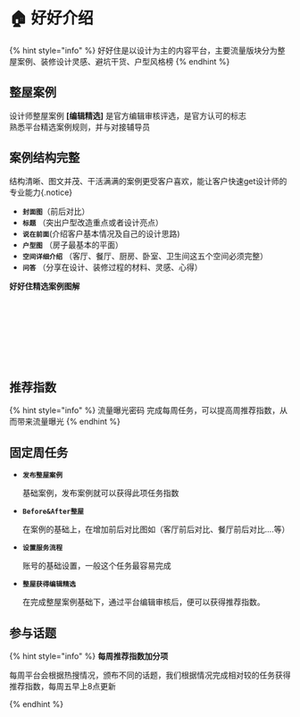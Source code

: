 # 🏠 好好介绍

{% hint style="info" %}
好好住是以设计为主的内容平台，主要流量版块分为整屋案例、装修设计灵感、避坑干货、户型风格榜
{% endhint %}

## 整屋案例

设计师整屋案例 **\[编辑精选]** 是官方编辑审核评选，是官方认可的标志\
熟悉平台精选案例规则，并与对接辅导员

## 案例结构完整

结构清晰、图文并茂、干活满满的案例更受客户喜欢，能让客户快速get设计师的专业能力{.notice}

* **`封面图`**（前后对比）
* **`标题`** （突出户型改造重点或者设计亮点）
* **`说在前面`**(介绍客户基本情况及自己的设计思路)
* **`户型图`** （房子最基本的平面）
* **`空间详细介绍`** （客厅、餐厅、厨房、卧室、卫生间这五个空间必须完整）
* **`问答`** （分享在设计、装修过程的材料、灵感、心得）

**好好住精选案例图解**

&#x20;      &#x20;

<figure><img src="https://s2.loli.net/2023/03/06/SK2Q6sXtN5fqAdk.jpg" alt=""><figcaption></figcaption></figure>

<figure><img src="https://s2.loli.net/2023/03/06/Bv1MKNfGbieUEag.jpg" alt=""><figcaption></figcaption></figure>

<figure><img src="https://s2.loli.net/2023/03/06/imHudSVOl7vzqsY.jpg" alt=""><figcaption></figcaption></figure>

<figure><img src="https://s2.loli.net/2023/03/06/ytkYzueRaJUEGDO.jpg" alt=""><figcaption></figcaption></figure>

<figure><img src="https://s2.loli.net/2023/03/06/qQ3pEmlAebW9ILO.jpg" alt=""><figcaption></figcaption></figure>

<figure><img src="https://s2.loli.net/2023/03/06/Nv29ygdUQbRlZA7.jpg" alt=""><figcaption></figcaption></figure>

<figure><img src="https://s2.loli.net/2023/03/06/2eMXVWG8AKLSCid.jpg" alt=""><figcaption></figcaption></figure>

<figure><img src="https://s2.loli.net/2023/03/06/oDyYIhLEtMQAnbC.jpg" alt=""><figcaption></figcaption></figure>

<figure><img src="https://s2.loli.net/2023/03/06/Rvw75mG9taeC2iY.jpg" alt=""><figcaption></figcaption></figure>

## 推荐指数

{% hint style="info" %}
流量曝光密码 完成每周任务，可以提高周推荐指数，从而带来流量曝光
{% endhint %}

##

## 固定周任务

*   **`发布整屋案例`**

    基础案例，发布案例就可以获得此项任务指数
*   **`Before&After整屋`**

    在案例的基础上，在增加前后对比图如（客厅前后对比、餐厅前后对比....等）
*   **`设置服务流程`**

    账号的基础设置，一般这个任务最容易完成
*   **`整屋获得编辑精选`**

    在完成整屋案例基础下，通过平台编辑审核后，便可以获得推荐指数。

## 参与话题

{% hint style="info" %}
**每周推荐指数加分项**

每周平台会根据热搜情况，颁布不同的话题，我们根据情况完成相对较的任务获得推荐指数，每周五早上8点更新


{% endhint %}

<figure><img src="https://s2.loli.net/2023/03/06/GQnp1Xku5vLcxNq.png" alt=""><figcaption></figcaption></figure>
